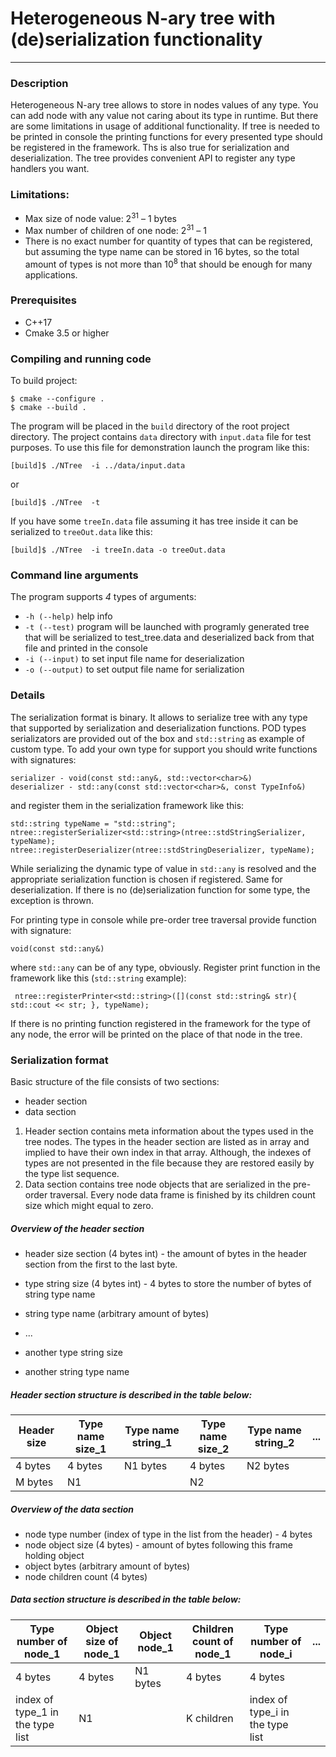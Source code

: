 # Heterogeneous  N-ary tree with (de)serialization functionality
---

### Description

Heterogeneous N-ary tree allows to store in nodes values of any type. You can add node with any value
not caring about its type in runtime. But there are some limitations in usage of additional functionality.
If tree is needed to be printed in console the printing functions for every presented type should be registered in the
framework. Ths is also true for serialization and deserialization. The tree provides convenient API to register any type
handlers you want.

### Limitations:
- Max size of node value: 2<sup>31</sup> – 1 bytes
- Max number of children of one node: 2<sup>31</sup> – 1
- There is no exact number for quantity of types that can be registered, but assuming the type name
can be stored in 16 bytes, so the total amount of types is not more than 10<sup>8</sup> that should be enough for many
applications.

### Prerequisites
- C++17 
- Cmake 3.5 or higher

### Compiling and running code
To build project:
```
$ cmake --configure .
$ cmake --build .
```
The program will be placed in the `build` directory of the root project directory.
The project contains `data` directory with `input.data` file for test purposes. 
To use this file for demonstration launch the program like this:
```
[build]$ ./NTree  -i ../data/input.data
```
or
```
[build]$ ./NTree  -t
```
If you have some `treeIn.data` file assuming it has tree inside 
it can be serialized to `treeOut.data` like this:
```
[build]$ ./NTree  -i treeIn.data -o treeOut.data
```

### Command line arguments
The program supports _4_ types of arguments:
* `-h (--help)` help info
* `-t (--test)` program will be launched with programly generated tree that will be
serialized to test_tree.data and deserialized back from that file and printed in the
console
* `-i (--input)` to set input file name for deserialization
* `-o (--output)` to set output file name for serialization

### Details
The serialization format is binary. It allows to serialize tree with any type
that supported by serialization and deserialization functions. POD types
serializators are provided out of the box and `std::string` as example of custom type. 
To add your own type for support you should write functions with signatures:
```
serializer - void(const std::any&, std::vector<char>&)
deserializer - std::any(const std::vector<char>&, const TypeInfo&)
```
and register them in the serialization framework like this:
```
std::string typeName = "std::string";
ntree::registerSerializer<std::string>(ntree::stdStringSerializer, typeName);
ntree::registerDeserializer(ntree::stdStringDeserializer, typeName);
```
While serializing the dynamic type of value in `std::any` is resolved and the appropriate serialization function is chosen
if registered. Same for deserialization. If there is no (de)serialization function for some type, the exception is thrown.

For printing type in console while pre-order tree traversal provide function with signature:
```
void(const std::any&)
```
where `std::any` can be of any type, obviously. Register print function in the framework like this (`std::string` example):
```
 ntree::registerPrinter<std::string>([](const std::string& str){ std::cout << str; }, typeName);
```
If there is no printing function registered in the framework for the type of any node, the error will be printed on the
place of that node in the tree.


### Serialization format

Basic structure of the file consists of two sections: 
* header section
* data section

1. Header section contains meta information about the types used in the tree nodes.
The types in the header section are listed as in array and implied to have their own index in that array.
Although, the indexes of types are not presented in the file because they are restored easily by the type 
list sequence.
2. Data section contains tree node objects that are serialized in the pre-order traversal. Every node 
data frame is finished by its children count size which might equal to zero.

#####  Overview of the header section
* header size section (4 bytes int) - the amount of bytes in the header section from the first to the last byte.
* type string size (4 bytes int) - 4 bytes to store the number of bytes of string type name
* string type name (arbitrary amount of bytes)

* ...

* another type string size
* another string type name

##### Header section structure is described in the table below:

| Header size  | Type name size_1  |Type name string_1| Type name size_2| Type name string_2|...|
| ------------- | ------------- |------------- |------------- |------------- |------------- |
| 4 bytes  | 4 bytes  | N1 bytes  | 4 bytes | N2 bytes|
| M bytes  | N1  |  | N2|


#####  Overview of the data section
* node type number (index of type in the list from the header) - 4 bytes
* node object size (4 bytes) - amount of bytes following this frame holding object 
* object bytes (arbitrary amount of bytes)
* node children count (4 bytes)
				
##### Data section structure is described in the table below:	

| Type number of node_1  | Object size of node_1  | Object node_1| Children count of node_1 | Type number of node_i|...|
| ------------- | ------------- |------------- |------------- |------------- |------------- |
| 4 bytes  | 4 bytes  | N1 bytes  | 4 bytes | 4 bytes|
| index of type_1 in the type list  | N1  |  | K children| index of type_i in the type list|
